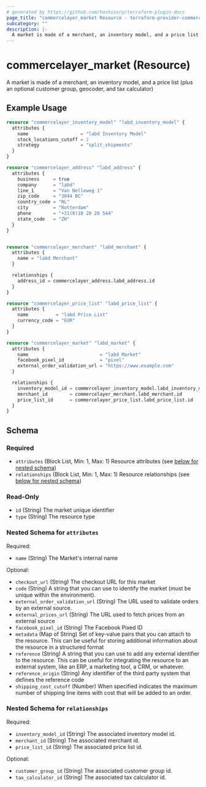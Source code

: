 ```yaml
---
# generated by https://github.com/hashicorp/terraform-plugin-docs
page_title: "commercelayer_market Resource - terraform-provider-commercelayer"
subcategory: ""
description: |-
  A market is made of a merchant, an inventory model, and a price list (plus an optional customer group, geocoder, and tax calculator)
---
```


# commercelayer_market (Resource)

A market is made of a merchant, an inventory model, and a price list (plus an optional customer group, geocoder, and tax calculator)

## Example Usage

```terraform
resource "commercelayer_inventory_model" "labd_inventory_model" {
  attributes {
    name                   = "labd Inventory Model"
    stock_locations_cutoff = 2
    strategy               = "split_shipments"
  }
}

resource "commercelayer_address" "labd_address" {
  attributes {
    business     = true
    company      = "labd"
    line_1       = "Van Nelleweg 1"
    zip_code     = "3044 BC"
    country_code = "NL"
    city         = "Rotterdam"
    phone        = "+31(0)10 20 20 544"
    state_code   = "ZH"
  }
}


resource "commercelayer_merchant" "labd_merchant" {
  attributes {
    name = "labd Merchant"
  }

  relationships {
    address_id = commercelayer_address.labd_address.id
  }
}

resource "commercelayer_price_list" "labd_price_list" {
  attributes {
    name          = "labd Price List"
    currency_code = "EUR"
  }
}

resource "commercelayer_market" "labd_market" {
  attributes {
    name                          = "labd Market"
    facebook_pixel_id             = "pixel"
    external_order_validation_url = "https://www.example.com"
  }

  relationships {
    inventory_model_id = commercelayer_inventory_model.labd_inventory_model.id
    merchant_id        = commercelayer_merchant.labd_merchant.id
    price_list_id      = commercelayer_price_list.labd_price_list.id
  }
}
```

<!-- schema generated by tfplugindocs -->
## Schema

### Required

- `attributes` (Block List, Min: 1, Max: 1) Resource attributes (see [below for nested schema](#nestedblock--attributes))
- `relationships` (Block List, Min: 1, Max: 1) Resource relationships (see [below for nested schema](#nestedblock--relationships))

### Read-Only

- `id` (String) The market unique identifier
- `type` (String) The resource type

<a id="nestedblock--attributes"></a>
### Nested Schema for `attributes`

Required:

- `name` (String) The Market's internal name

Optional:

- `checkout_url` (String) The checkout URL for this market
- `code` (String) A string that you can use to identify the market (must be unique within the environment).
- `external_order_validation_url` (String) The URL used to validate orders by an external source.
- `external_prices_url` (String) The URL used to fetch prices from an external source
- `facebook_pixel_id` (String) The Facebook Pixed ID
- `metadata` (Map of String) Set of key-value pairs that you can attach to the resource. This can be useful for storing additional information about the resource in a structured format
- `reference` (String) A string that you can use to add any external identifier to the resource. This can be useful for integrating the resource to an external system, like an ERP, a marketing tool, a CRM, or whatever.
- `reference_origin` (String) Any identifier of the third party system that defines the reference code
- `shipping_cost_cutoff` (Number) When specified indicates the maximum number of shipping line items with cost that will be added to an order.


<a id="nestedblock--relationships"></a>
### Nested Schema for `relationships`

Required:

- `inventory_model_id` (String) The associated inventory model id.
- `merchant_id` (String) The associated merchant id.
- `price_list_id` (String) The associated price list id.

Optional:

- `customer_group_id` (String) The associated customer group id.
- `tax_calculator_id` (String) The associated tax calculator id.
